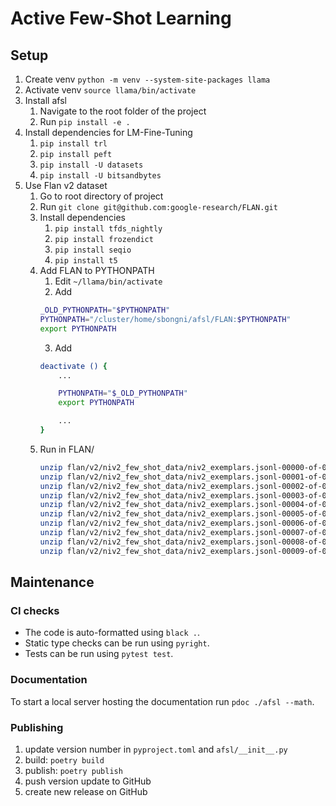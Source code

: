 # Active Few-Shot Learning

## Setup

1. Create venv `python -m venv --system-site-packages llama`
2. Activate venv `source llama/bin/activate`
3. Install afsl
    1. Navigate to the root folder of the project
    2. Run `pip install -e .`
4. Install dependencies for LM-Fine-Tuning
    1. `pip install trl`
    2. `pip install peft`
    3. `pip install -U datasets`
    4. `pip install -U bitsandbytes`
5. Use Flan v2 dataset
    1. Go to root directory of project
    2. Run `git clone git@github.com:google-research/FLAN.git`
    3. Install dependencies
        1. `pip install tfds_nightly`
        2. `pip install frozendict`
        3. `pip install seqio`
        4. `pip install t5`
    4. Add FLAN to PYTHONPATH
        1. Edit `~/llama/bin/activate`
        2. Add 
        ```bash
        _OLD_PYTHONPATH="$PYTHONPATH"
        PYTHONPATH="/cluster/home/sbongni/afsl/FLAN:$PYTHONPATH"
        export PYTHONPATH
        ```
        3. Add
        ```bash
        deactivate () {
            ...

            PYTHONPATH="$_OLD_PYTHONPATH"
            export PYTHONPATH

            ...
        }
        ```
    5. Run in FLAN/
        ```bash
        unzip flan/v2/niv2_few_shot_data/niv2_exemplars.jsonl-00000-of-00010.zip -d flan/v2/niv2_few_shot_data/
        unzip flan/v2/niv2_few_shot_data/niv2_exemplars.jsonl-00001-of-00010.zip -d flan/v2/niv2_few_shot_data/
        unzip flan/v2/niv2_few_shot_data/niv2_exemplars.jsonl-00002-of-00010.zip -d flan/v2/niv2_few_shot_data/
        unzip flan/v2/niv2_few_shot_data/niv2_exemplars.jsonl-00003-of-00010.zip -d flan/v2/niv2_few_shot_data/
        unzip flan/v2/niv2_few_shot_data/niv2_exemplars.jsonl-00004-of-00010.zip -d flan/v2/niv2_few_shot_data/
        unzip flan/v2/niv2_few_shot_data/niv2_exemplars.jsonl-00005-of-00010.zip -d flan/v2/niv2_few_shot_data/
        unzip flan/v2/niv2_few_shot_data/niv2_exemplars.jsonl-00006-of-00010.zip -d flan/v2/niv2_few_shot_data/
        unzip flan/v2/niv2_few_shot_data/niv2_exemplars.jsonl-00007-of-00010.zip -d flan/v2/niv2_few_shot_data/
        unzip flan/v2/niv2_few_shot_data/niv2_exemplars.jsonl-00008-of-00010.zip -d flan/v2/niv2_few_shot_data/
        unzip flan/v2/niv2_few_shot_data/niv2_exemplars.jsonl-00009-of-00010.zip -d flan/v2/niv2_few_shot_data/
        ```
## Maintenance

### CI checks

* The code is auto-formatted using `black .`.
* Static type checks can be run using `pyright`.
* Tests can be run using `pytest test`.

### Documentation

To start a local server hosting the documentation run ```pdoc ./afsl --math```.

### Publishing

1. update version number in `pyproject.toml` and `afsl/__init__.py`
2. build: `poetry build`
3. publish: `poetry publish`
4. push version update to GitHub
5. create new release on GitHub
